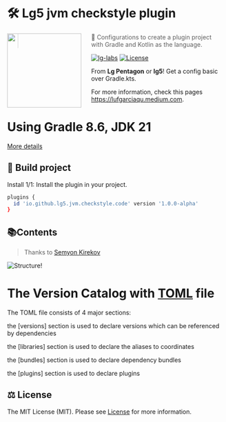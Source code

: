 # 🛠️ Lg5 jvm checkstyle plugin

<img src="https://avatars.githubusercontent.com/u/105936384?s=400&u=290ae673580a956864a07d4aef8e4448372a836b&v=4" align="left" width="172px" height="172px"/>
<img align="left" width="0" height="172px" hspace="10"/>

> 👋 Configurations to create a plugin project with Gradle and Kotlin as the language.
>

[![lg-labs][0]][1]
[![License][2]][LIC]

From **Lg Pentagon** or **lg5**! Get a config basic over Gradle.kts.

For more information, check this pages https://lufgarciaqu.medium.com.

# Using Gradle 8.6, JDK 21
[More details][4]
## 🚀 Build project

Install 1/1: Install the plugin in your project.

```bash
plugins {
  id 'io.github.lg5.jvm.checkstyle.code' version '1.0.0-alpha'
}
```
## 📚Contents

> Thanks to [Semyon Kirekov][8]

![ Structure!][img1]

# The Version Catalog with [TOML][5] file
The TOML file consists of 4 major sections:

the [versions] section is used to declare versions which can be referenced by dependencies

the [libraries] section is used to declare the aliases to coordinates

the [bundles] section is used to declare dependency bundles

the [plugins] section is used to declare plugins
## ⚖️ License

The MIT License (MIT). Please see [License][LIC] for more information.


[0]: https://img.shields.io/badge/LgLabs-community-blue?style=flat-square
[1]: https://lufgarciaqu.medium.com
[2]: https://img.shields.io/badge/license-MIT-green?style=flat-square
[4]: https://docs.gradle.org/current/userguide/userguide.html
[5]: https://docs.gradle.org/current/userguide/platforms.html
[6]: https://docs.gradle.org/current/userguide/checkstyle_plugin.html#header
[7]: https://docs.gradle.org/current/userguide/custom_plugins.html#header
[8]: https://dev.to/kirekov/custom-gradle-plugin-for-unified-static-code-analysis-4bj0

[LIC]: LICENSE

[img1]: https://github.com/lg-labs-pentagon/lg-labs-boot-parent/assets/105936384/31c27db8-1e77-478d-a38e-7acf6ba2571c
